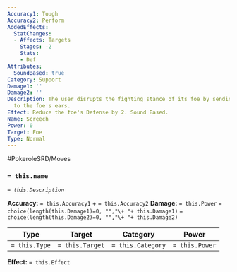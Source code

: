 ```yaml
---
Accuracy1: Tough
Accuracy2: Perform
AddedEffects:
  StatChanges:
  - Affects: Targets
    Stages: -2
    Stats:
    - Def
Attributes:
  SoundBased: true
Category: Support
Damage1: ''
Damage2: ''
Description: The user disrupts the fighting stance of its foe by sending a sharp sound
  to the foe's ears.
Effect: Reduce the foe's Defense by 2. Sound Based.
Name: Screech
Power: 0
Target: Foe
Type: Normal
---
```


#PokeroleSRD/Moves

### `= this.name` 
*`= this.Description`*

**Accuracy:** `= this.Accuracy1` + `= this.Accuracy2`
**Damage:** `= this.Power` `= choice(length(this.Damage1)=0, "","\+ "+ this.Damage1)` `= choice(length(this.Damage2)=0, "","\+ "+ this.Damage2)`

| Type          | Target          | Category          | Power          |
| ------------- | --------------- | ----------------  | -------------- |
| `= this.Type` | `= this.Target` | `= this.Category` | `= this.Power` | 

**Effect:** `= this.Effect`